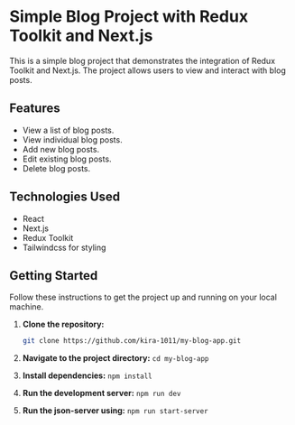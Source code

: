 # Simple Blog Project with Redux Toolkit and Next.js

This is a simple blog project that demonstrates the integration of Redux Toolkit and Next.js. The project allows users to view and interact with blog posts.

## Features

- View a list of blog posts.
- View individual blog posts.
- Add new blog posts.
- Edit existing blog posts.
- Delete blog posts.

## Technologies Used

- React
- Next.js
- Redux Toolkit
- Tailwindcss for styling

## Getting Started

Follow these instructions to get the project up and running on your local machine.

1. **Clone the repository:**

   ```bash
   git clone https://github.com/kira-1011/my-blog-app.git

2. **Navigate to the project directory:**
`cd my-blog-app`

3. **Install dependencies:**
`npm install`

4. **Run the development server:**
`npm run dev`
5. **Run the json-server using:**
`npm run start-server`
